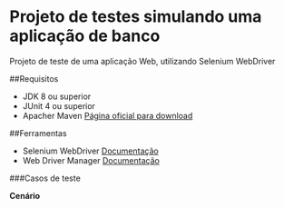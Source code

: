 # Projeto de testes simulando uma aplicação de banco

Projeto de teste de uma aplicação Web, utilizando Selenium WebDriver

##Requisitos

* JDK 8 ou superior
* JUnit 4 ou superior
* Apacher Maven [Página oficial para download](https://maven.apache.org/download.cgi)

##Ferramentas
* Selenium WebDriver [Documentação](https://www.selenium.dev/documentation/en/webdriver/)
* Web Driver Manager [Documentação](https://github.com/bonigarcia/webdrivermanager)

###Casos de teste

**Cenário** 

